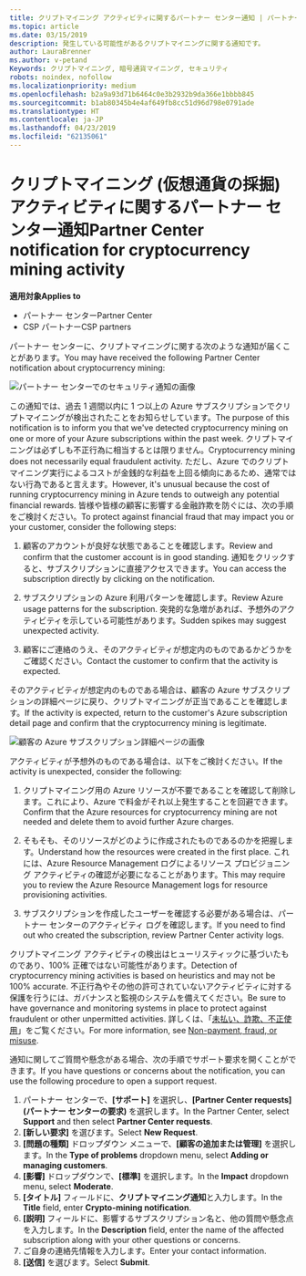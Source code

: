 ```yaml
---
title: クリプトマイニング アクティビティに関するパートナー センター通知 | パートナー センター
ms.topic: article
ms.date: 03/15/2019
description: 発生している可能性があるクリプトマイニングに関する通知です。
author: LauraBrenner
ms.author: v-petand
Keywords: クリプトマイニング, 暗号通貨マイニング, セキュリティ
robots: noindex, nofollow
ms.localizationpriority: medium
ms.openlocfilehash: b2a9a93d71b6464c0e3b2932b9da366e1bbbb845
ms.sourcegitcommit: b1ab80345b4e4af649fb8cc51d96d798e0791ade
ms.translationtype: HT
ms.contentlocale: ja-JP
ms.lasthandoff: 04/23/2019
ms.locfileid: "62135061"
---
```

# <a name="partner-center-notification-for-cryptocurrency-mining-activity"></a><span data-ttu-id="54098-104">クリプトマイニング (仮想通貨の採掘) アクティビティに関するパートナー センター通知</span><span class="sxs-lookup"><span data-stu-id="54098-104">Partner Center notification for cryptocurrency mining activity</span></span>

<span data-ttu-id="54098-105">**適用対象**</span><span class="sxs-lookup"><span data-stu-id="54098-105">**Applies to**</span></span>

-  <span data-ttu-id="54098-106">パートナー センター</span><span class="sxs-lookup"><span data-stu-id="54098-106">Partner Center</span></span>
-  <span data-ttu-id="54098-107">CSP パートナー</span><span class="sxs-lookup"><span data-stu-id="54098-107">CSP partners</span></span>

<span data-ttu-id="54098-108">パートナー センターに、クリプトマイニングに関する次のような通知が届くことがあります。</span><span class="sxs-lookup"><span data-stu-id="54098-108">You may have received the following Partner Center notification about cryptocurrency mining:</span></span>
 
![パートナー センターでのセキュリティ通知の画像](images/crypto1.png)

<span data-ttu-id="54098-110">この通知では、過去 1 週間以内に 1 つ以上の Azure サブスクリプションでクリプトマイニングが検出されたことをお知らせしています。</span><span class="sxs-lookup"><span data-stu-id="54098-110">The purpose of this notification is to inform you that we've detected cryptocurrency mining on one or more of your Azure subscriptions within the past week.</span></span> <span data-ttu-id="54098-111">クリプトマイニングは必ずしも不正行為に相当するとは限りません。</span><span class="sxs-lookup"><span data-stu-id="54098-111">Cryptocurrency mining does not necessarily equal fraudulent activity.</span></span> <span data-ttu-id="54098-112">ただし、Azure でのクリプトマイニング実行によるコストが金銭的な利益を上回る傾向にあるため、通常ではない行為であると言えます。</span><span class="sxs-lookup"><span data-stu-id="54098-112">However, it's unusual because the cost of running cryptocurrency mining in Azure tends to outweigh any potential financial rewards.</span></span> <span data-ttu-id="54098-113">皆様や皆様の顧客に影響する金融詐欺を防ぐには、次の手順をご検討ください。</span><span class="sxs-lookup"><span data-stu-id="54098-113">To protect against financial fraud that may impact you or your customer, consider the following steps:</span></span>

1.  <span data-ttu-id="54098-114">顧客のアカウントが良好な状態であることを確認します。</span><span class="sxs-lookup"><span data-stu-id="54098-114">Review and confirm that the customer account is in good standing.</span></span> <span data-ttu-id="54098-115">通知をクリックすると、サブスクリプションに直接アクセスできます。</span><span class="sxs-lookup"><span data-stu-id="54098-115">You can access the subscription directly by clicking on the notification.</span></span>

2.  <span data-ttu-id="54098-116">サブスクリプションの Azure 利用パターンを確認します。</span><span class="sxs-lookup"><span data-stu-id="54098-116">Review Azure usage patterns for the subscription.</span></span> <span data-ttu-id="54098-117">突発的な急増があれば、予想外のアクティビティを示している可能性があります。</span><span class="sxs-lookup"><span data-stu-id="54098-117">Sudden spikes may suggest unexpected activity.</span></span>

3.  <span data-ttu-id="54098-118">顧客にご連絡のうえ、そのアクティビティが想定内のものであるかどうかをご確認ください。</span><span class="sxs-lookup"><span data-stu-id="54098-118">Contact the customer to confirm that the activity is expected.</span></span>

<span data-ttu-id="54098-119">そのアクティビティが想定内のものである場合は、顧客の Azure サブスクリプションの詳細ページに戻り、クリプトマイニングが正当であることを確認します。</span><span class="sxs-lookup"><span data-stu-id="54098-119">If the activity is expected, return to the customer's Azure subscription detail page and confirm that the cryptocurrency mining is legitimate.</span></span> 


![顧客の Azure サブスクリプション詳細ページの画像](images/crypto2.png)

<span data-ttu-id="54098-121">アクティビティが予想外のものである場合は、以下をご検討ください。</span><span class="sxs-lookup"><span data-stu-id="54098-121">If the activity is unexpected, consider the following:</span></span>

1.  <span data-ttu-id="54098-122">クリプトマイニング用の Azure リソースが不要であることを確認して削除します。これにより、Azure で料金がそれ以上発生することを回避できます。</span><span class="sxs-lookup"><span data-stu-id="54098-122">Confirm that the Azure resources for cryptocurrency mining are not needed and delete them to avoid further Azure charges.</span></span>

2.  <span data-ttu-id="54098-123">そもそも、そのリソースがどのように作成されたものであるのかを把握します。</span><span class="sxs-lookup"><span data-stu-id="54098-123">Understand how the resources were created in the first place.</span></span> <span data-ttu-id="54098-124">これには、Azure Resource Management ログによるリソース プロビジョニング アクティビティの確認が必要になることがあります。</span><span class="sxs-lookup"><span data-stu-id="54098-124">This may require you to review the Azure Resource Management logs for resource provisioning activities.</span></span>

3.  <span data-ttu-id="54098-125">サブスクリプションを作成したユーザーを確認する必要がある場合は、パートナー センターのアクティビティ ログを確認します。</span><span class="sxs-lookup"><span data-stu-id="54098-125">If you need to find out who created the subscription, review Partner Center activity logs.</span></span>

<span data-ttu-id="54098-126">クリプトマイニング アクティビティの検出はヒューリスティックに基づいたものであり、100% 正確ではない可能性があります。</span><span class="sxs-lookup"><span data-stu-id="54098-126">Detection of cryptocurrency mining activities is based on heuristics and may not be 100% accurate.</span></span> <span data-ttu-id="54098-127">不正行為やその他の許可されていないアクティビティに対する保護を行うには、ガバナンスと監視のシステムを備えてください。</span><span class="sxs-lookup"><span data-stu-id="54098-127">Be sure to have governance and monitoring systems in place to protect against fraudulent or other unpermitted activities.</span></span> <span data-ttu-id="54098-128">詳しくは、「[未払い、詐欺、不正使用](https://docs.microsoft.com/partner-center/non-payment--fraud--or-misuse)」をご覧ください。</span><span class="sxs-lookup"><span data-stu-id="54098-128">For more information, see [Non-payment, fraud, or misuse](https://docs.microsoft.com/partner-center/non-payment--fraud--or-misuse).</span></span>

<span data-ttu-id="54098-129">通知に関してご質問や懸念がある場合、次の手順でサポート要求を開くことができます。</span><span class="sxs-lookup"><span data-stu-id="54098-129">If you have questions or concerns about the notification, you can use the following procedure to open a support request.</span></span>

1.  <span data-ttu-id="54098-130">パートナー センターで、**[サポート]** を選択し、**[Partner Center requests]\(パートナー センターの要求\)** を選択します。</span><span class="sxs-lookup"><span data-stu-id="54098-130">In the Partner Center, select **Support** and then select **Partner Center requests**.</span></span>
3.  <span data-ttu-id="54098-131">**[新しい要求]** を選びます。</span><span class="sxs-lookup"><span data-stu-id="54098-131">Select **New Request**.</span></span> 
4.  <span data-ttu-id="54098-132">**[問題の種類]** ドロップダウン メニューで、**[顧客の追加または管理]** を選択します。</span><span class="sxs-lookup"><span data-stu-id="54098-132">In the **Type of problems** dropdown menu, select **Adding or managing customers**.</span></span>
5.  <span data-ttu-id="54098-133">**[影響]** ドロップダウンで、**[標準]** を選択します。</span><span class="sxs-lookup"><span data-stu-id="54098-133">In the **Impact** dropdown menu, select **Moderate**.</span></span>
6.  <span data-ttu-id="54098-134">**[タイトル]** フィールドに、**クリプトマイニング通知**と入力します。</span><span class="sxs-lookup"><span data-stu-id="54098-134">In the **Title** field, enter **Crypto-mining notification**.</span></span>
7.  <span data-ttu-id="54098-135">**[説明]** フィールドに、影響するサブスクリプション名と、他の質問や懸念点を入力します。</span><span class="sxs-lookup"><span data-stu-id="54098-135">In the **Description** field, enter the name of the affected subscription along with your other questions or concerns.</span></span> 
8.  <span data-ttu-id="54098-136">ご自身の連絡先情報を入力します。</span><span class="sxs-lookup"><span data-stu-id="54098-136">Enter your contact information.</span></span>
9.  <span data-ttu-id="54098-137">**[送信]** を選びます。</span><span class="sxs-lookup"><span data-stu-id="54098-137">Select **Submit**.</span></span>



